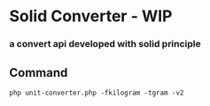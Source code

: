 # Solid Converter - WIP
### a convert api developed with solid principle

## Command
`php unit-converter.php -fkilogram -tgram -v2`
